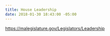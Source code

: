 ```yaml
---
title: House Leadership
date: 2018-01-30 18:43:00 -05:00
---
```


https://malegislature.gov/Legislators/Leadership